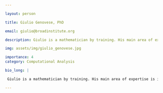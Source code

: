 ```yaml
---

layout: person

title: Giulio Genovese, PhD

email: giulio@broadinstitute.org

description: Giulio is a mathematician by training. His main area of expertise is in models to detect mosaic chromosomal alterations. Giulio has experience in computer languages and statistical languages such as ...

img: assets/img/giulio_genovese.jpg

importance: 4
category: Computational Analysis

bio_long: |

 Giulio is a mathematician by training. His main area of expertise is in models to detect mosaic chromosomal alterations. Giulio has experience in computer languages and statistical languages such as C, R, and python. Giulio is experienced in the analysis of genome-wide genotype array data and next-generation DNA sequencing data. His main scientific goal is to develop statistical models to allow himself and other researchers to analyze large datasets generated in medical genetics, from complex diseases to cancer.

---
```


